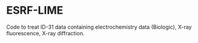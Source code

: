# ESRF-LIME
Code to treat ID-31 data containing electrochemistry data (Biologic), X-ray fluorescence, X-ray diffraction.
